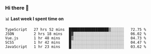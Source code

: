 ### Hi there 👋

<!--
**DBvc/DBvc** is a ✨ _special_ ✨ repository because its `README.md` (this file) appears on your GitHub profile.

Here are some ideas to get you started:

- 🔭 I’m currently working on ...
- 🌱 I’m currently learning ...
- 👯 I’m looking to collaborate on ...
- 🤔 I’m looking for help with ...
- 💬 Ask me about ...
- 📫 How to reach me: ...
- 😄 Pronouns: ...
- ⚡ Fun fact: ...
-->

📊 **Last week I spent time on**
<!--START_SECTION:waka-->
```text
TypeScript   27 hrs 52 mins  ██████████████████▒░░░░░░   72.75 % 
JSON         2 hrs 18 mins   █▓░░░░░░░░░░░░░░░░░░░░░░░   06.02 % 
Vue.js       1 hr 48 mins    █▒░░░░░░░░░░░░░░░░░░░░░░░   04.73 % 
SCSS         1 hr 42 mins    █░░░░░░░░░░░░░░░░░░░░░░░░   04.47 % 
JavaScript   1 hr 23 mins    █░░░░░░░░░░░░░░░░░░░░░░░░   03.62 % 
```
<!--END_SECTION:waka-->
